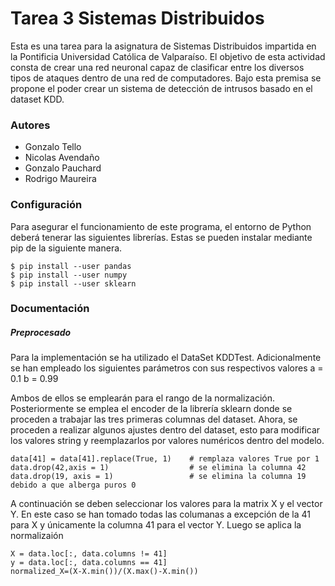 # Tarea 3 Sistemas Distribuidos

Esta es una tarea para la asignatura de Sistemas Distribuidos impartida en la Pontificia Universidad Católica de Valparaíso. El objetivo de esta actividad consta de crear una red neuronal capaz de clasificar entre los diversos tipos de ataques dentro de una red de computadores. Bajo esta premisa se propone el poder crear un sistema de detección de intrusos basado en el dataset KDD.

### Autores

- Gonzalo Tello
- Nicolas Avendaño
- Gonzalo Pauchard
- Rodrigo Maureira

### Configuración

Para asegurar el funcionamiento de este programa, el entorno de Python deberá tenerar las siguientes librerías. Estas se pueden instalar mediante pip de la siguiente manera.

    $ pip install --user pandas
    $ pip install --user numpy
    $ pip install --user sklearn


### Documentación

##### Preprocesado
Para la implementación se ha utilizado el DataSet KDDTest. Adicionalmente se han empleado los siguientes parámetros con sus respectivos valores
    a = 0.1
    b = 0.99

Ambos de ellos se emplearán para el rango de la normalización. Posteriormente se emplea el encoder de la librería sklearn donde se proceden a trabajar las tres primeras columnas del dataset. Ahora, se proceden a realizar algunos ajustes dentro del dataset, esto para modificar los valores string y reemplazarlos por valores numéricos dentro del modelo.

    data[41] = data[41].replace(True, 1)    # remplaza valores True por 1
    data.drop(42,axis = 1)                  # se elimina la columna 42
    data.drop(19, axis = 1)                 # se elimina la columna 19 debido a que alberga puros 0

A continuación se deben seleccionar los valores para la matrix X y el vector Y. En este caso se han tomado todas las columanas a excepción de la 41 para X y únicamente la columna 41 para el vector Y. Luego se aplica la normalizaión

    X = data.loc[:, data.columns != 41]
    y = data.loc[:, data.columns == 41]
    normalized_X=(X-X.min())/(X.max()-X.min())